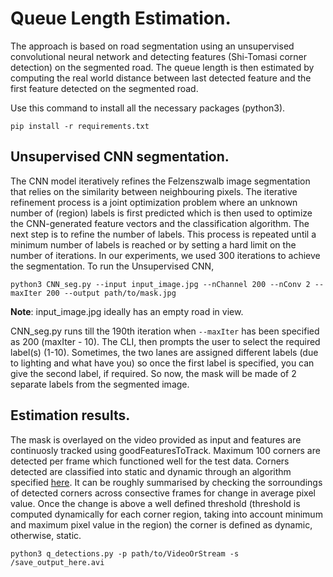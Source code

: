 <!-- # Queue Length and density. -->

# Queue Length Estimation.

The approach is based on road segmentation using an unsupervised convolutional neural network and detecting features (Shi-Tomasi corner detection) on the segmented road. The queue length is then estimated by computing the real world distance between last detected feature and the first feature detected on the segmented road.

Use this command to install all the necessary packages (python3).

```
pip install -r requirements.txt
```

## Unsupervised CNN segmentation. 

The CNN model iteratively refines the Felzenszwalb image segmentation that relies on the similarity between neighbouring pixels. The iterative refinement process is a joint optimization problem where an unknown number of (region) labels is first predicted which is then used to optimize the CNN-generated feature vectors and the classification algorithm. The next step is to refine the number of labels. This process is repeated until a minimum number of labels is reached or by setting a hard limit on the number of iterations. In our experiments, we used 300 iterations to achieve the segmentation.
To run the Unsupervised CNN, 

```
python3 CNN_seg.py --input input_image.jpg --nChannel 200 --nConv 2 --maxIter 200 --output path/to/mask.jpg
```

**Note**: input_image.jpg ideally has an empty road in view.


CNN_seg.py runs till the 190th iteration when ```--maxIter``` has been specified as 200 (maxIter - 10). The CLI, then prompts the user to select the required label(s) (1-10). Sometimes, the two lanes are assigned different labels (due to lighting and what have you) so once the first label is specified, you can give the second label, if required. So now, the mask will be made of 2 separate labels from the segmented image.

## Estimation results.

The mask is overlayed on the video provided as input and features are continuosly tracked using goodFeaturesToTrack. Maximum 100 corners are detected per frame which functioned well for the test data. Corners detected are classified into static and dynamic through an algorithm specified [here](https://ieeexplore.ieee.org/document/6130484). It can be roughly summarised by checking the sorroundings of detected corners across consective frames for change in average pixel value. Once the change is above a well defined threshold (threshold is computed dynamically for each corner region, taking into account minimum and maximum pixel value in the region) the corner is defined as dynamic, otherwise, static.


```
python3 q_detections.py -p path/to/VideoOrStream -s /save_output_here.avi
```
